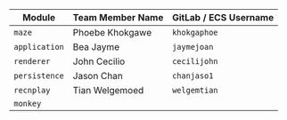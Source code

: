| Module        | Team Member Name | GitLab / ECS Username |
|---------------|----------------  |-----------------------|
| `maze`        | Phoebe Khokgawe  | `khokgaphoe`          |
| `application` | Bea Jayme        | `jaymejoan`           |
| `renderer`    | John Cecilio     | `cecilijohn`          |
| `persistence` | Jason Chan       | `chanjaso1`           |
| `recnplay`    | Tian Welgemoed   | `welgemtian`          |
| `monkey`      | 		   |  		           |
